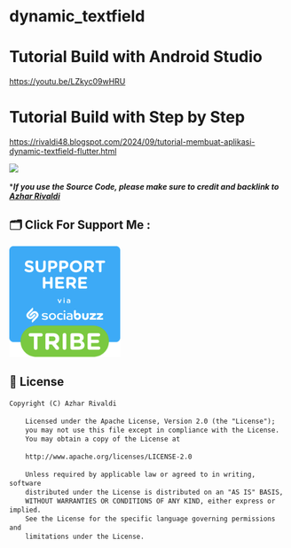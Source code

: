 # dynamic_textfield

# Tutorial Build with Android Studio
https://youtu.be/LZkyc09wHRU

# Tutorial Build with Step by Step
https://rivaldi48.blogspot.com/2024/09/tutorial-membuat-aplikasi-dynamic-textfield-flutter.html

<img src="https://blogger.googleusercontent.com/img/b/R29vZ2xl/AVvXsEjbxU8tN2RKH779DSSg5bGZC-7XSFAJfFaWG2ZvfQN5lv2_hhQVvuYMsAK0-gcjUDIuBHQoS3M829m21o0LOhe6AbVh5KT9vhp23jSk3vf3f50BWaeldCSjAaKRU2XTN5-kdYXadIpGdzdewWat6U5zn-WfurbOcOKWFZEHObRI0j_XqNLBMjGxHMV-Jgwi/s1280/Tutorial%20Membuat%20Aplikasi%20Dynamic%20TextField%20dengan%20Flutter.png" data-canonical-src="https://rivaldi48.blogspot.com/2024/09/tutorial-membuat-aplikasi-dynamic-textfield-flutter.html" style="max-width:100%;">

****If you use the Source Code, please make sure to credit and backlink to [Azhar Rivaldi](https://rivaldi48.blogspot.com/)***

## 🗂 Click For Support Me :
<a href="https://sociabuzz.com/azharrvldi_/donate"> 
<img src="https://github.com/AzharRivaldi/AzharRivaldi/blob/master/Support%20Here.png" width="200" height="200"></a>

## 📄 License

```
Copyright (C) Azhar Rivaldi

    Licensed under the Apache License, Version 2.0 (the "License");
    you may not use this file except in compliance with the License.
    You may obtain a copy of the License at

    http://www.apache.org/licenses/LICENSE-2.0

    Unless required by applicable law or agreed to in writing, software
    distributed under the License is distributed on an "AS IS" BASIS,
    WITHOUT WARRANTIES OR CONDITIONS OF ANY KIND, either express or implied.
    See the License for the specific language governing permissions and
    limitations under the License.

```
